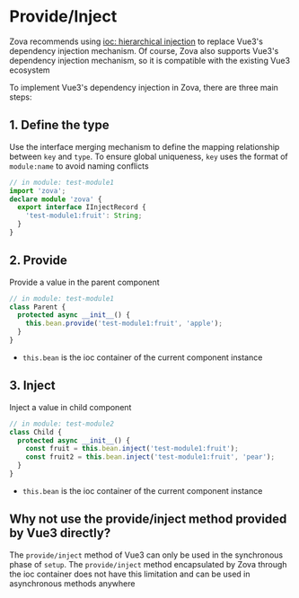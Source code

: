 # Provide/Inject

Zova recommends using [ioc: hierarchical injection](../essentials/ioc/inject.md#hierarchical-injection) to replace Vue3's dependency injection mechanism. Of course, Zova also supports Vue3's dependency injection mechanism, so it is compatible with the existing Vue3 ecosystem

To implement Vue3's dependency injection in Zova, there are three main steps:

## 1. Define the type

Use the interface merging mechanism to define the mapping relationship between `key` and `type`. To ensure global uniqueness, `key` uses the format of `module:name` to avoid naming conflicts

```typescript
// in module: test-module1
import 'zova';
declare module 'zova' {
  export interface IInjectRecord {
    'test-module1:fruit': String;
  }
}
```

## 2. Provide

Provide a value ​​in the parent component

```typescript
// in module: test-module1
class Parent {
  protected async __init__() {
    this.bean.provide('test-module1:fruit', 'apple');
  }
}
```

- `this.bean` is the ioc container of the current component instance

## 3. Inject

Inject a value ​​in child component

```typescript
// in module: test-module2
class Child {
  protected async __init__() {
    const fruit = this.bean.inject('test-module1:fruit');
    const fruit2 = this.bean.inject('test-module1:fruit', 'pear');
  }
}
```

- `this.bean` is the ioc container of the current component instance

## Why not use the provide/inject method provided by Vue3 directly?

The `provide/inject` method of Vue3 can only be used in the synchronous phase of `setup`. The `provide/inject` method encapsulated by Zova through the ioc container does not have this limitation and can be used in asynchronous methods anywhere
